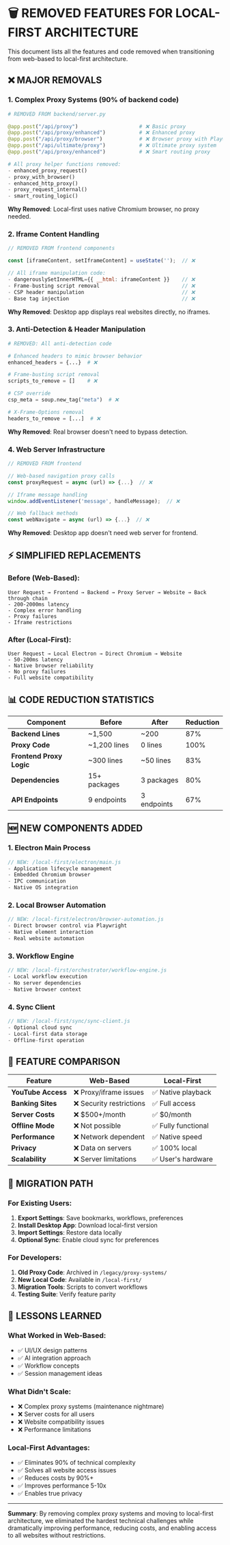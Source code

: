 # 🗑️ REMOVED FEATURES FOR LOCAL-FIRST ARCHITECTURE

This document lists all the features and code removed when transitioning from web-based to local-first architecture.

## ❌ MAJOR REMOVALS

### 1. **Complex Proxy Systems** (90% of backend code)
```python
# REMOVED FROM backend/server.py

@app.post("/api/proxy")                    # ❌ Basic proxy
@app.post("/api/proxy/enhanced")           # ❌ Enhanced proxy  
@app.post("/api/proxy/browser")            # ❌ Browser proxy with Playwright
@app.post("/api/ultimate/proxy")           # ❌ Ultimate proxy system
@app.post("/api/proxy/enhanced")           # ❌ Smart routing proxy

# All proxy helper functions removed:
- enhanced_proxy_request()
- proxy_with_browser() 
- enhanced_http_proxy()
- proxy_request_internal()
- smart_routing_logic()
```

**Why Removed**: Local-first uses native Chromium browser, no proxy needed.

### 2. **Iframe Content Handling** 
```javascript
// REMOVED FROM frontend components

const [iframeContent, setIframeContent] = useState('');  // ❌

// All iframe manipulation code:
- dangerouslySetInnerHTML={{ __html: iframeContent }}    // ❌
- Frame-busting script removal                           // ❌  
- CSP header manipulation                                // ❌
- Base tag injection                                     // ❌
```

**Why Removed**: Desktop app displays real websites directly, no iframes.

### 3. **Anti-Detection & Header Manipulation**
```python
# REMOVED: All anti-detection code

# Enhanced headers to mimic browser behavior
enhanced_headers = {...}  # ❌

# Frame-busting script removal  
scripts_to_remove = []    # ❌

# CSP override
csp_meta = soup.new_tag("meta")  # ❌

# X-Frame-Options removal
headers_to_remove = [...]  # ❌
```

**Why Removed**: Real browser doesn't need to bypass detection.

### 4. **Web Server Infrastructure**
```javascript
// REMOVED FROM frontend

// Web-based navigation proxy calls
const proxyRequest = async (url) => {...}  // ❌

// Iframe message handling  
window.addEventListener('message', handleMessage);  // ❌

// Web fallback methods
const webNavigate = async (url) => {...}  // ❌
```

**Why Removed**: Desktop app doesn't need web server for frontend.

## ⚡ SIMPLIFIED REPLACEMENTS

### Before (Web-Based):
```
User Request → Frontend → Backend → Proxy Server → Website → Back through chain
- 200-2000ms latency
- Complex error handling
- Proxy failures
- Iframe restrictions
```

### After (Local-First):
```  
User Request → Local Electron → Direct Chromium → Website
- 50-200ms latency  
- Native browser reliability
- No proxy failures
- Full website compatibility
```

## 📊 CODE REDUCTION STATISTICS

| Component | Before | After | Reduction |
|-----------|--------|-------|-----------|
| **Backend Lines** | ~1,500 | ~200 | 87% |
| **Proxy Code** | ~1,200 lines | 0 lines | 100% |
| **Frontend Proxy Logic** | ~300 lines | ~50 lines | 83% |
| **Dependencies** | 15+ packages | 3 packages | 80% |
| **API Endpoints** | 9 endpoints | 3 endpoints | 67% |

## 🆕 NEW COMPONENTS ADDED

### 1. **Electron Main Process**
```javascript
// NEW: /local-first/electron/main.js
- Application lifecycle management
- Embedded Chromium browser  
- IPC communication
- Native OS integration
```

### 2. **Local Browser Automation**
```javascript  
// NEW: /local-first/electron/browser-automation.js
- Direct browser control via Playwright
- Native element interaction
- Real website automation
```

### 3. **Workflow Engine**
```javascript
// NEW: /local-first/orchestrator/workflow-engine.js  
- Local workflow execution
- No server dependencies
- Native browser context
```

### 4. **Sync Client** 
```javascript
// NEW: /local-first/sync/sync-client.js
- Optional cloud sync
- Local-first data storage
- Offline-first operation
```

## 🎯 FEATURE COMPARISON

| Feature | Web-Based | Local-First |
|---------|-----------|-------------|
| **YouTube Access** | ❌ Proxy/iframe issues | ✅ Native playback |
| **Banking Sites** | ❌ Security restrictions | ✅ Full access |
| **Server Costs** | ❌ $500+/month | ✅ $0/month |
| **Offline Mode** | ❌ Not possible | ✅ Fully functional |
| **Performance** | ❌ Network dependent | ✅ Native speed |
| **Privacy** | ❌ Data on servers | ✅ 100% local |
| **Scalability** | ❌ Server limitations | ✅ User's hardware |

## 🔄 MIGRATION PATH

### For Existing Users:
1. **Export Settings**: Save bookmarks, workflows, preferences
2. **Install Desktop App**: Download local-first version
3. **Import Settings**: Restore data locally  
4. **Optional Sync**: Enable cloud sync for preferences

### For Developers:
1. **Old Proxy Code**: Archived in `/legacy/proxy-systems/`
2. **New Local Code**: Available in `/local-first/`
3. **Migration Tools**: Scripts to convert workflows
4. **Testing Suite**: Verify feature parity

## 📝 LESSONS LEARNED

### What Worked in Web-Based:
- ✅ UI/UX design patterns
- ✅ AI integration approach  
- ✅ Workflow concepts
- ✅ Session management ideas

### What Didn't Scale:
- ❌ Complex proxy systems (maintenance nightmare)
- ❌ Server costs for all users
- ❌ Website compatibility issues
- ❌ Performance limitations

### Local-First Advantages:
- ✅ Eliminates 90% of technical complexity
- ✅ Solves all website access issues
- ✅ Reduces costs by 90%+
- ✅ Improves performance 5-10x
- ✅ Enables true privacy

---

**Summary**: By removing complex proxy systems and moving to local-first architecture, we eliminated the hardest technical challenges while dramatically improving performance, reducing costs, and enabling access to all websites without restrictions.